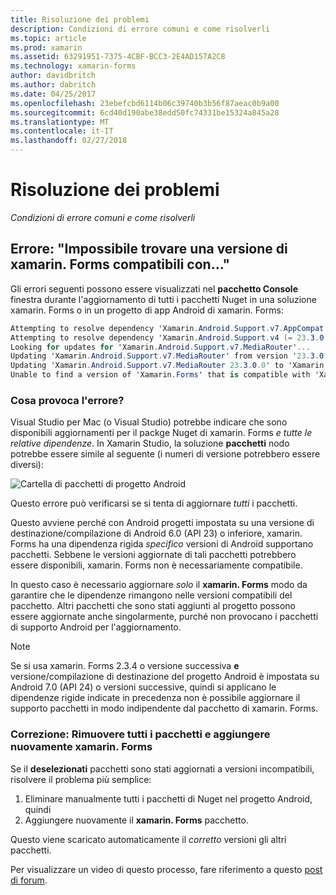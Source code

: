 ```yaml
---
title: Risoluzione dei problemi
description: Condizioni di errore comuni e come risolverli
ms.topic: article
ms.prod: xamarin
ms.assetid: 63291951-7375-4CBF-BCC3-2E4AD157A2C8
ms.technology: xamarin-forms
author: davidbritch
ms.author: dabritch
ms.date: 04/25/2017
ms.openlocfilehash: 23ebefcbd6114b06c39740b3b56f87aeac0b9a00
ms.sourcegitcommit: 6cd40d190abe38edd50fc74331be15324a845a28
ms.translationtype: MT
ms.contentlocale: it-IT
ms.lasthandoff: 02/27/2018
---
```

# <a name="troubleshooting"></a>Risoluzione dei problemi

_Condizioni di errore comuni e come risolverli_

## <a name="error-unable-to-find-a-version-of-xamarinforms-compatible-with"></a>Errore: "Impossibile trovare una versione di xamarin. Forms compatibili con..."

Gli errori seguenti possono essere visualizzati nel **pacchetto Console** finestra durante l'aggiornamento di tutti i pacchetti Nuget in una soluzione xamarin. Forms o in un progetto di app Android di xamarin. Forms:

```csharp
Attempting to resolve dependency 'Xamarin.Android.Support.v7.AppCompat (= 23.3.0.0)'.
Attempting to resolve dependency 'Xamarin.Android.Support.v4 (= 23.3.0.0)'.
Looking for updates for 'Xamarin.Android.Support.v7.MediaRouter'...
Updating 'Xamarin.Android.Support.v7.MediaRouter' from version '23.3.0.0' to '23.3.1.0' in project 'Todo.Droid'.
Updating 'Xamarin.Android.Support.v7.MediaRouter 23.3.0.0' to 'Xamarin.Android.Support.v7.MediaRouter 23.3.1.0' failed.
Unable to find a version of 'Xamarin.Forms' that is compatible with 'Xamarin.Android.Support.v7.MediaRouter 23.3.0.0'.
```

### <a name="what-causes-this-error"></a>Cosa provoca l'errore?

Visual Studio per Mac (o Visual Studio) potrebbe indicare che sono disponibili aggiornamenti per il packge Nuget di xamarin. Forms *e tutte le relative dipendenze*. In Xamarin Studio, la soluzione **pacchetti** nodo potrebbe essere simile al seguente (i numeri di versione potrebbero essere diversi):

![](images/updates-available.png "Cartella di pacchetti di progetto Android")

Questo errore può verificarsi se si tenta di aggiornare _tutti_ i pacchetti.

Questo avviene perché con Android progetti impostata su una versione di destinazione/compilazione di Android 6.0 (API 23) o inferiore, xamarin. Forms ha una dipendenza rigida *specifico* versioni di Android supportano pacchetti. Sebbene le versioni aggiornate di tali pacchetti potrebbero essere disponibili, xamarin. Forms non è necessariamente compatibile.

In questo caso è necessario aggiornare _solo_ il **xamarin. Forms** modo da garantire che le dipendenze rimangono nelle versioni compatibili del pacchetto. Altri pacchetti che sono stati aggiunti al progetto possono essere aggiornate anche singolarmente, purché non provocano i pacchetti di supporto Android per l'aggiornamento.


> [!NOTE]
> Se si usa xamarin. Forms 2.3.4 o versione successiva **e** versione/compilazione di destinazione del progetto Android è impostata su Android 7.0 (API 24) o versioni successive, quindi si applicano le dipendenze rigide indicate in precedenza non è possibile aggiornare il supporto pacchetti in modo indipendente dal pacchetto di xamarin. Forms.


### <a name="fix-remove-all-packages-and-re-add-xamarinforms"></a>Correzione: Rimuovere tutti i pacchetti e aggiungere nuovamente xamarin. Forms

Se il **deselezionati** pacchetti sono stati aggiornati a versioni incompatibili, risolvere il problema più semplice:

1. Eliminare manualmente tutti i pacchetti di Nuget nel progetto Android, quindi
2. Aggiungere nuovamente il **xamarin. Forms** pacchetto.

Questo viene scaricato automaticamente il *corretto* versioni gli altri pacchetti.

Per visualizzare un video di questo processo, fare riferimento a questo [post di forum](https://forums.xamarin.com/discussion/comment/170012/#Comment_170012).
